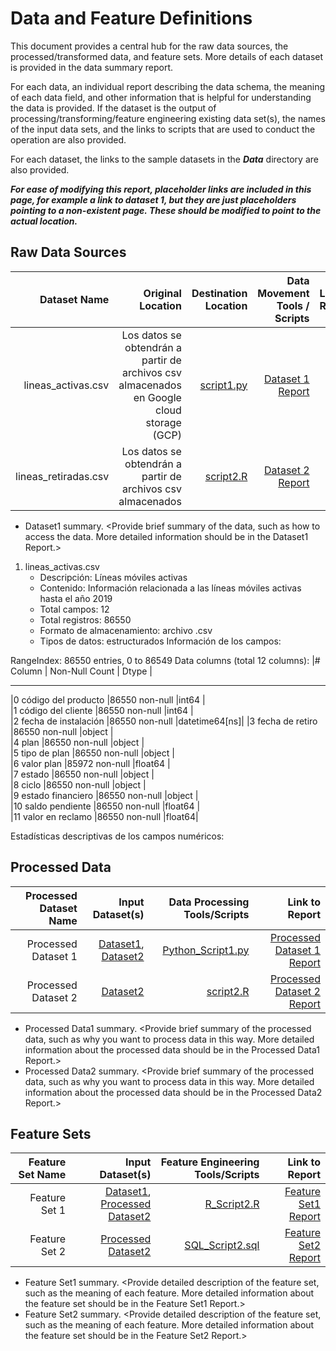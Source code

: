 # Data and Feature Definitions

This document provides a central hub for the raw data sources, the processed/transformed data, and feature sets. More details of each dataset is provided in the data summary report. 

For each data, an individual report describing the data schema, the meaning of each data field, and other information that is helpful for understanding the data is provided. If the dataset is the output of processing/transforming/feature engineering existing data set(s), the names of the input data sets, and the links to scripts that are used to conduct the operation are also provided. 

For each dataset, the links to the sample datasets in the _**Data**_ directory are also provided. 

_**For ease of modifying this report, placeholder links are included in this page, for example a link to dataset 1, but they are just placeholders pointing to a non-existent page. These should be modified to point to the actual location.**_

## Raw Data Sources

| Dataset Name | Original Location   | Destination Location  | Data Movement Tools / Scripts | Link to Report |
| ---:| ---: | ---: | ---: | -----: |
| lineas_activas.csv | Los datos se obtendrán  a partir de archivos csv almacenados en Google cloud storage (GCP) | [script1.py](link/to/python/script/file/in/Code) | [Dataset 1 Report](link/to/report1)|
| lineas_retiradas.csv | Los datos se obtendrán  a partir de archivos csv almacenados  | [script2.R](link/to/R/script/file/in/Code) | [Dataset 2 Report](link/to/report2)|

* Dataset1 summary. <Provide brief summary of the data, such as how to access the data. More detailed information should be in the Dataset1 Report.>

1.	lineas_activas.csv
    *	Descripción: Líneas móviles activas
    *	Contenido: Información relacionada a las líneas móviles activas hasta el año 2019
    *	Total campos: 12
    *	Total registros:  86550
    *	Formato de almacenamiento: archivo .csv
    *	Tipos de datos: estructurados
Información de los campos:

RangeIndex: 86550 entries, 0 to 86549
Data columns (total 12 columns):
 |#   Column |               Non-Null Count | Dtype |        
---  ------                --------------  -----         
 |0   código del producto   |86550 non-null  |int64 |        
 |1   código del cliente    |86550 non-null  |int64 |        
 |2   fecha de instalación  |86550 non-null  |datetime64[ns]|
 |3   fecha de retiro       |86550 non-null  |object |       
 |4   plan                  |86550 non-null  |object    |    
 |5   tipo de plan          |86550 non-null  |object   |     
 |6   valor plan            |85972 non-null  |float64 |      
 |7   estado                |86550 non-null  |object   |     
 |8   ciclo                 |86550 non-null  |object  |      
 |9   estado financiero     |86550 non-null  |object   |     
 |10  saldo pendiente       |86550 non-null  |float64   |   
 |11  valor en reclamo      |86550 non-null  |float64|

Estadísticas descriptivas de los campos numéricos:




## Processed Data
| Processed Dataset Name | Input Dataset(s)   | Data Processing Tools/Scripts | Link to Report |
| ---:| ---: | ---: | ---: | 
| Processed Dataset 1 | [Dataset1](link/to/dataset1/report), [Dataset2](link/to/dataset2/report) | [Python_Script1.py](link/to/python/script/file/in/Code) | [Processed Dataset 1 Report](link/to/report1)|
| Processed Dataset 2 | [Dataset2](link/to/dataset2/report) |[script2.R](link/to/R/script/file/in/Code) | [Processed Dataset 2 Report](link/to/report2)|
* Processed Data1 summary. <Provide brief summary of the processed data, such as why you want to process data in this way. More detailed information about the processed data should be in the Processed Data1 Report.>
* Processed Data2 summary. <Provide brief summary of the processed data, such as why you want to process data in this way. More detailed information about the processed data should be in the Processed Data2 Report.> 

## Feature Sets

| Feature Set Name | Input Dataset(s)   | Feature Engineering Tools/Scripts | Link to Report |
| ---:| ---: | ---: | ---: | 
| Feature Set 1 | [Dataset1](link/to/dataset1/report), [Processed Dataset2](link/to/dataset2/report) | [R_Script2.R](link/to/R/script/file/in/Code) | [Feature Set1 Report](link/to/report1)|
| Feature Set 2 | [Processed Dataset2](link/to/dataset2/report) |[SQL_Script2.sql](link/to/sql/script/file/in/Code) | [Feature Set2 Report](link/to/report2)|

* Feature Set1 summary. <Provide detailed description of the feature set, such as the meaning of each feature. More detailed information about the feature set should be in the Feature Set1 Report.>
* Feature Set2 summary. <Provide detailed description of the feature set, such as the meaning of each feature. More detailed information about the feature set should be in the Feature Set2 Report.> 
